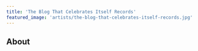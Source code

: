 ```yaml
---
title: 'The Blog That Celebrates Itself Records'
featured_image: 'artists/the-blog-that-celebrates-itself-records.jpg'
---
```


## About


